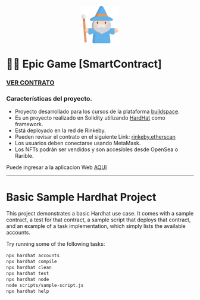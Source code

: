 <p align="center" width="200">
   <img align="center" width="100" src="https://raw.githubusercontent.com/BraianVaylet/buildspace-epic-game/main/screenshot/wizard.png" />   
</p>

# 🧙‍♂️ Epic Game [SmartContract]

### **[VER CONTRATO]()**

### Características del proyecto.

- Proyecto desarrollado para los cursos de la plataforma [buildspace](https://buildspace.so/).
- Es un proyecto realizado en Solidity utilizando [HardHat](https://hardhat.org/) como framework.
- Está deployado en la red de Rinkeby.
- Pueden revisar el contrato en el siguiente Link: [rinkeby.etherscan]()
- Los usuarios deben conectarse usando MetaMask.
- Los NFTs podrán ser vendidos y son accesibles desde OpenSea o Rarible.

Puede ingresar a la aplicacion Web [AQUI]()

---

# Basic Sample Hardhat Project

This project demonstrates a basic Hardhat use case. It comes with a sample contract, a test for that contract, a sample script that deploys that contract, and an example of a task implementation, which simply lists the available accounts.

Try running some of the following tasks:

```shell
npx hardhat accounts
npx hardhat compile
npx hardhat clean
npx hardhat test
npx hardhat node
node scripts/sample-script.js
npx hardhat help
```
